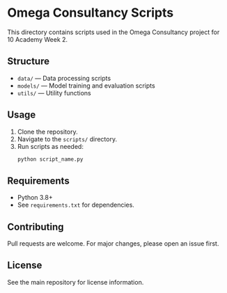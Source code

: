 # Omega Consultancy Scripts

This directory contains scripts used in the Omega Consultancy project for 10 Academy Week 2.

## Structure

- `data/` — Data processing scripts
- `models/` — Model training and evaluation scripts
- `utils/` — Utility functions

## Usage

1. Clone the repository.
2. Navigate to the `scripts/` directory.
3. Run scripts as needed:
    ```bash
    python script_name.py
    ```

## Requirements

- Python 3.8+
- See `requirements.txt` for dependencies.

## Contributing

Pull requests are welcome. For major changes, please open an issue first.

## License

See the main repository for license information.